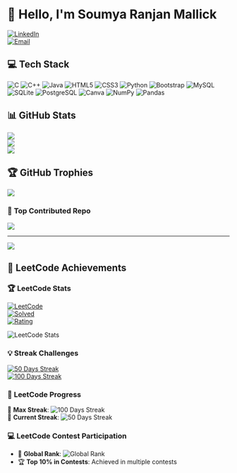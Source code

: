 # 👋 **Hello, I'm Soumya Ranjan Mallick**

[![LinkedIn](https://img.shields.io/badge/LinkedIn-%230077B5.svg?logo=linkedin&logoColor=white)](https://www.linkedin.com/in/soumya-ranjan-mallick-308094288)  
[![Email](https://img.shields.io/badge/Email-D14836?logo=gmail&logoColor=white)](mailto:soumyarmallick.bd@gmail.com)

## 💻 **Tech Stack**

<p>
  <img src="https://img.shields.io/badge/c-%2300599C.svg?style=for-the-badge&logo=c&logoColor=white" alt="C" />
  <img src="https://img.shields.io/badge/c++-%2300599C.svg?style=for-the-badge&logo=c%2B%2B&logoColor=white" alt="C++" />
  <img src="https://img.shields.io/badge/java-%23ED8B00.svg?style=for-the-badge&logo=openjdk&logoColor=white" alt="Java" />
  <img src="https://img.shields.io/badge/html5-%23E34F26.svg?style=for-the-badge&logo=html5&logoColor=white" alt="HTML5" />
  <img src="https://img.shields.io/badge/css3-%231572B6.svg?style=for-the-badge&logo=css3&logoColor=white" alt="CSS3" />
  <img src="https://img.shields.io/badge/python-3670A0?style=for-the-badge&logo=python&logoColor=ffdd54" alt="Python" />
  <img src="https://img.shields.io/badge/bootstrap-%238511FA.svg?style=for-the-badge&logo=bootstrap&logoColor=white" alt="Bootstrap" />
  <img src="https://img.shields.io/badge/mysql-4479A1.svg?style=for-the-badge&logo=mysql&logoColor=white" alt="MySQL" />
  <img src="https://img.shields.io/badge/sqlite-%2307405e.svg?style=for-the-badge&logo=sqlite&logoColor=white" alt="SQLite" />
  <img src="https://img.shields.io/badge/postgres-%23316192.svg?style=for-the-badge&logo=postgresql&logoColor=white" alt="PostgreSQL" />
  <img src="https://img.shields.io/badge/canva-%2300C4CC.svg?style=for-the-badge&logo=Canva&logoColor=white" alt="Canva" />
  <img src="https://img.shields.io/badge/numpy-%23013243.svg?style=for-the-badge&logo=numpy&logoColor=white" alt="NumPy" />
  <img src="https://img.shields.io/badge/pandas-%23150458.svg?style=for-the-badge&logo=pandas&logoColor=white" alt="Pandas" />
</p>

## 📊 **GitHub Stats**

![](https://github-readme-stats.vercel.app/api?username=Soumya2719&theme=dark&hide_border=false&include_all_commits=false&count_private=false)  
![](https://github-readme-streak-stats.herokuapp.com/?user=Soumya2719&theme=dark&hide_border=false)  
![](https://github-readme-stats.vercel.app/api/top-langs/?username=Soumya2719&theme=dark&hide_border=false&include_all_commits=false&count_private=false&layout=compact)

## 🏆 **GitHub Trophies**

![](https://github-profile-trophy.vercel.app/?username=Soumya2719&theme=radical&no-frame=false&no-bg=true&margin-w=4)

### 🔽 **Top Contributed Repo**

![](https://github-contributor-stats.vercel.app/api?username=Soumya2719&limit=5&theme=dark&combine_all_yearly_contributions=true)

---
[![](https://visitcount.itsvg.in/api?id=Soumya2719&icon=10&color=12)](https://visitcount.itsvg.in)

## 💪 **LeetCode Achievements**

### 🏆 **LeetCode Stats**

[![LeetCode](https://img.shields.io/badge/LeetCode-000000?style=for-the-badge&logo=LeetCode&logoColor=#FFA116)](https://leetcode.com/u/sam-2003/)  
[![Solved](https://img.shields.io/badge/Solved-200%20Problems%20-%2300C9A7?style=flat&logo=leetcode&logoColor=white)](https://leetcode.com/u/sam-2003/)  
[![Rating](https://img.shields.io/badge/Rating-%231900%20(Expert)%20-%2300C9A7?style=flat&logo=leetcode&logoColor=white)](https://leetcode.com/u/sam-2003/)

![LeetCode Stats](https://leetcode-stats-six.vercel.app/api?username=sam-2003&theme=dark)

### 💡 **Streak Challenges**

[![50 Days Streak](https://img.shields.io/badge/50%20Days%20Streak-3D?style=for-the-badge&color=blue)](https://leetcode.com/u/sam-2003/)  
[![100 Days Streak](https://img.shields.io/badge/100%20Days%20Streak-3D?style=for-the-badge&color=gold)](https://leetcode.com/u/sam-2003/)  

### 🔄 **LeetCode Progress**

🚀 **Max Streak**: ![100 Days Streak](https://img.shields.io/badge/Max%20Streak%20100%20Days-green?style=flat&logo=leetcode&logoColor=white)  
📅 **Current Streak**: ![50 Days Streak](https://img.shields.io/badge/Current%20Streak%2050%20Days-blue?style=flat&logo=leetcode&logoColor=white)

### 💻 **LeetCode Contest Participation**
- 🏅 **Global Rank**: ![Global Rank](https://img.shields.io/badge/Rank-%231200/10000-red?style=flat&logo=leetcode&logoColor=white)
- 🏆 **Top 10% in Contests**: Achieved in multiple contests

<!-- Proudly created with GPRM ( https://gprm.itsvg.in ) -->
